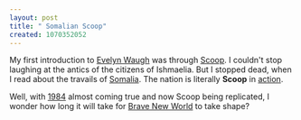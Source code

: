 ```yaml
--- 
layout: post
title: " Somalian Scoop"
created: 1070352052
---
```

My first introduction to <a href="http://www.doubtinghall.com/intro.html">Evelyn Waugh</a> was through <a href="http://www.amazon.com/exec/obidos/tg/detail/-/0316926108/qid=1070351469/sr=1-2/ref=sr_1_2/103-4917310-8726205?v=glance&s=books">Scoop</a>. I couldn't stop laughing at the antics of the citizens of Ishmaelia. But I stopped dead, when I read about the travails of <a href="http://www.nic.so/">Somalia</a>. The nation is literally <b>Scoop</b> in <a href="http://www.iht.com/articles/119173.htm">action</a>.

Well, with <a href="http://www.amazon.com/exec/obidos/ASIN/0451524934/qid=1070351855/sr=2-1/ref=sr_2_1/103-4917310-8726205">1984</a> almost coming true and now Scoop being replicated, I wonder how long it will take for <a href="http://www.amazon.com/exec/obidos/ASIN/0060929871/qid=1070351894/sr=2-1/ref=sr_2_1/103-4917310-8726205">Brave New World</a> to take shape?
